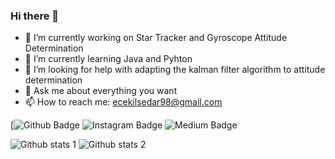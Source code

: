 ### Hi there 👋



- 🔭 I’m currently working on Star Tracker and Gyroscope Attitude Determination 
- 🌱 I’m currently learning Java and Pyhton
- 🤔 I’m looking for help with adapting the kalman filter algorithm to attitude determination
- 💬 Ask me about everything you want
- 📫 How to reach me: ecekilsedar98@gmail.com

[![Github Badge]([https://img.shields.io/badge/-Github-000?style=quare&labelColor=000&logo=Github&logoColor=white&link=https://github.com/gulsenece)
![Instagram Badge](https://img.shields.io/badge/-Instagram-C13584?style=flat-quare&labelColor=C13584&logo=instagram&logoColor=white&link=https://www.instagram.com/gekengineer/)
![Medium Badge](https://img.shields.io/badge/-Medium-757575?style=flat-quare&labelColor=757575&logo=Medium&logoColor=white&link=https://medium.com/@gulsenece)


![Github stats 1](https://github-readme-stats.vercel.app/api?username=gulsenece&show_icons=true&theme=gradient) 
![Github stats 2](https://github-readme-stats.vercel.app/api?username=gulsenece&show_icons=true&theme=radical)
